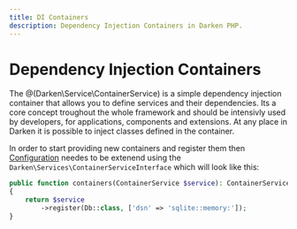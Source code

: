 ```yaml
---
title: DI Containers
description: Dependency Injection Containers in Darken PHP.
---
```


# Dependency Injection Containers

The @(Darken\Service\ContainerService) is a simple dependency injection container that allows you to define services and their dependencies. Its a core concept troughout the whole framework and should be intensivly used by developers, for applications, components and extensions. At any place in Darken it is possible to inject classes defined in the container.

In order to start providing new containers and register them then [Configuration](/config) needes to be extenend using the `Darken\Services\ContainerServiceInterface` which will look like this:

```php
public function containers(ContainerService $service): ContainerService
{
    return $service
        ->register(Db::class, ['dsn' => 'sqlite::memory:']);
}
```